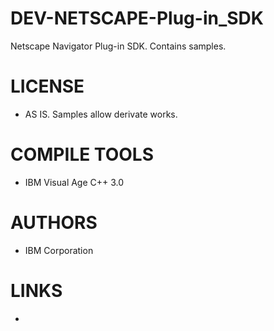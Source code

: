 DEV-NETSCAPE-Plug-in_SDK
========================

Netscape Navigator Plug-in SDK. Contains samples. 


LICENSE
===============
* AS IS. Samples allow derivate works. 

COMPILE TOOLS
===============
* IBM Visual Age C++ 3.0

AUTHORS
===============
* IBM Corporation

LINKS
===============
* 
